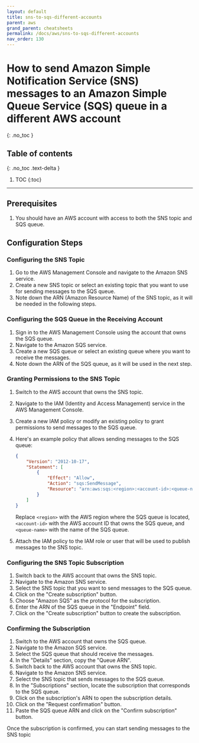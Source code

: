 ```yaml
---
layout: default
title: sns-to-sqs-different-accounts
parent: aws
grand_parent: cheatsheets
permalink: /docs/aws/sns-to-sqs-different-accounts
nav_order: 130
---
```

# How to send Amazon Simple Notification Service (SNS) messages to an Amazon Simple Queue Service (SQS) queue in a different AWS account
{: .no_toc }

## Table of contents
{: .no_toc .text-delta }

1. TOC
{:toc}

---

## Prerequisites
1. You should have an AWS account with access to both the SNS topic and SQS queue.

## Configuration Steps

### Configuring the SNS Topic

1. Go to the AWS Management Console and navigate to the Amazon SNS service.
2. Create a new SNS topic or select an existing topic that you want to use for sending messages to the SQS queue.
3. Note down the ARN (Amazon Resource Name) of the SNS topic, as it will be needed in the following steps.

### Configuring the SQS Queue in the Receiving Account

1. Sign in to the AWS Management Console using the account that owns the SQS queue.
2. Navigate to the Amazon SQS service.
3. Create a new SQS queue or select an existing queue where you want to receive the messages.
4. Note down the ARN of the SQS queue, as it will be used in the next step.

### Granting Permissions to the SNS Topic

1. Switch to the AWS account that owns the SNS topic.
2. Navigate to the IAM (Identity and Access Management) service in the AWS Management Console.
3. Create a new IAM policy or modify an existing policy to grant permissions to send messages to the SQS queue.
4. Here's an example policy that allows sending messages to the SQS queue:

   ```json
   {
       "Version": "2012-10-17",
       "Statement": [
           {
               "Effect": "Allow",
               "Action": "sqs:SendMessage",
               "Resource": "arn:aws:sqs:<region>:<account-id>:<queue-name>"
           }
       ]
   }
   ```

   Replace `<region>` with the AWS region where the SQS queue is located, `<account-id>` with the AWS account ID that owns the SQS queue, and `<queue-name>` with the name of the SQS queue.

5. Attach the IAM policy to the IAM role or user that will be used to publish messages to the SNS topic.

### Configuring the SNS Topic Subscription

1. Switch back to the AWS account that owns the SNS topic.
2. Navigate to the Amazon SNS service.
3. Select the SNS topic that you want to send messages to the SQS queue.
4. Click on the "Create subscription" button.
5. Choose "Amazon SQS" as the protocol for the subscription.
6. Enter the ARN of the SQS queue in the "Endpoint" field.
7. Click on the "Create subscription" button to create the subscription.

### Confirming the Subscription

1. Switch to the AWS account that owns the SQS queue.
2. Navigate to the Amazon SQS service.
3. Select the SQS queue that should receive the messages.
4. In the "Details" section, copy the "Queue ARN".
5. Switch back to the AWS account that owns the SNS topic.
6. Navigate to the Amazon SNS service.
7. Select the SNS topic that sends messages to the SQS queue.
8. In the "Subscriptions" section, locate the subscription that corresponds to the SQS queue.
9. Click on the subscription's ARN to open the subscription details.
10. Click on the "Request confirmation" button.
11. Paste the SQS queue ARN and click on the "Confirm subscription" button.

Once the subscription is confirmed, you can start sending messages to the SNS topic
